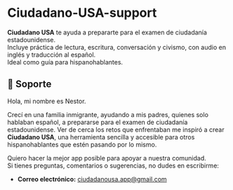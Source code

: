 # Ciudadano-USA-support

**Ciudadano USA** te ayuda a prepararte para el examen de ciudadanía estadounidense.  
Incluye práctica de lectura, escritura, conversación y civismo, con audio en inglés y traducción al español.  
Ideal como guía para hispanohablantes.

## 📩 Soporte

Hola, mi nombre es Nestor. 

Crecí en una familia inmigrante, ayudando a mis padres, quienes solo hablaban español, a prepararse para el examen de ciudadanía estadounidense. Ver de cerca los retos que enfrentaban me inspiró a crear **Ciudadano USA**, una herramienta sencilla y accesible para otros hispanohablantes que estén pasando por lo mismo.

Quiero hacer la mejor app posible para apoyar a nuestra comunidad.  
Si tienes preguntas, comentarios o sugerencias, no dudes en escribirme:

- **Correo electrónico:** ciudadanousa.app@gmail.com
